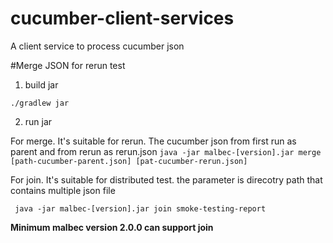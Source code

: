 # cucumber-client-services

A client service to process cucumber json

#Merge JSON for rerun test
1. build jar
```
./gradlew jar
```
2. run jar

For merge. It's suitable for rerun. The cucumber json from first run as parent and from rerun as rerun.json
 ```java -jar malbec-[version].jar merge [path-cucumber-parent.json] [pat-cucumber-rerun.json]```
 
For join. It's suitable for distributed test. the parameter is direcotry path that contains multiple json file
```
 java -jar malbec-[version].jar join smoke-testing-report
 ```
 **Minimum malbec version 2.0.0 can support join**
